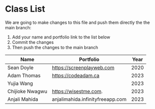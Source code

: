 # Class List

We are going to make changes to this file and push them directly the the main branch:

1. Add your name and portfolio link to the list below
2. Commit the changes
3. Then push the changes to the main branch

| Name                           | Portfolio                                                    | Year       |
| ------------------------------ | ------------------------------------------------------------ | ---------- |
| Sean Doyle                     | https://screenplayweb.com                                    | 2020       |
| Adam Thomas                    | https://codeadam.ca                                          | 2023       |
| Yujia Wang                     |                                                              | 2023       |
| Chijioke Nwagwu                | https://wisestme.com.        | 2023      |
| Anjali Mahida                  | anjalimahida.infinityfreeapp.com                             | 2023       |